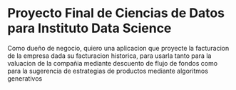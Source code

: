 # Proyecto Final de Ciencias de Datos para Instituto Data Science

Como dueño de negocio, quiero una aplicacion que proyecte la facturacion de la empresa dada su facturacion historica, para usarla tanto para la valuacion de la compañia mediante descuento de flujo de fondos como para la sugerencia de estrategias de productos mediante algoritmos generativos

